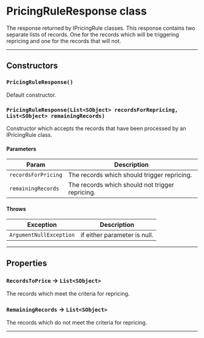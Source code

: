 # PricingRuleResponse class

The response returned by IPricingRule classes. This response contains two separate lists of records. One for the records which will be triggering repricing and one for the records that will not.

---
## Constructors
### `PricingRuleResponse()`

Default constructor.
### `PricingRuleResponse(List<SObject> recordsForRepricing, List<SObject> remainingRecords)`

Constructor which accepts the records that have been processed by an IPricingRule class.
#### Parameters
|Param|Description|
|-----|-----------|
|`recordsForPricing` |  The records which should trigger repricing. |
|`remainingRecords` |  The records which should not trigger repricing. |

#### Throws
|Exception|Description|
|---------|-----------|
|`ArgumentNullException` |  if either parameter is null. |

---
## Properties

### `RecordsToPrice` → `List<SObject>`

The records which meet the criteria for repricing.

### `RemainingRecords` → `List<SObject>`

The records which do not meet the criteria for repricing.

---
